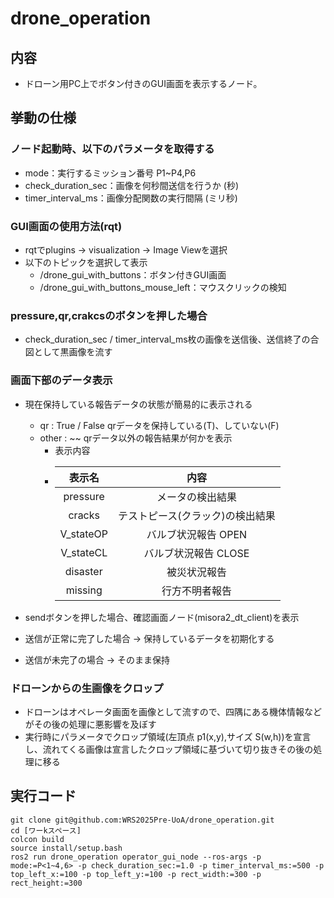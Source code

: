 # drone_operation
## 内容
 - ドローン用PC上でボタン付きのGUI画面を表示するノード。
## 挙動の仕様
### ノード起動時、以下のパラメータを取得する
 - mode：実行するミッション番号 P1~P4,P6
 - check_duration_sec：画像を何秒間送信を行うか (秒)
 - timer_interval_ms：画像分配関数の実行間隔 (ミリ秒)
### GUI画面の使用方法(rqt)
 - rqtでplugins -> visualization -> Image Viewを選択
 - 以下のトピックを選択して表示
    - /drone_gui_with_buttons：ボタン付きGUI画面
    - /drone_gui_with_buttons_mouse_left：マウスクリックの検知

### pressure,qr,crakcsのボタンを押した場合
 - check_duration_sec / timer_interval_ms枚の画像を送信後、送信終了の合図として黒画像を流す
### 画面下部のデータ表示
 - 現在保持している報告データの状態が簡易的に表示される
    - qr : True / False  qrデータを保持している(T)、していない(F)
    - other : ~~ qrデータ以外の報告結果が何かを表示
        - 表示内容
        - | 表示名 | 内容 |
            | :----: | :----: |
            | pressure | メータの検出結果 |
            | cracks | テストピース(クラック)の検出結果 |
            | V_stateOP | バルブ状況報告 OPEN |
            | V_stateCL | バルブ状況報告 CLOSE |
            | disaster | 被災状況報告 |
            | missing | 行方不明者報告 |

- sendボタンを押した場合、確認画面ノード(misora2_dt_client)を表示
- 送信が正常に完了した場合 -> 保持しているデータを初期化する
- 送信が未完了の場合 -> そのまま保持
### ドローンからの生画像をクロップ
- ドローンはオペレータ画面を画像として流すので、四隅にある機体情報などがその後の処理に悪影響を及ぼす
- 実行時にパラメータでクロップ領域(左頂点 p1(x,y),サイズ S(w,h))を宣言し、流れてくる画像は宣言したクロップ領域に基づいて切り抜きその後の処理に移る
## 実行コード
~~~bash!
git clone git@github.com:WRS2025Pre-UoA/drone_operation.git
cd [ワーkスペース]
colcon build
source install/setup.bash
ros2 run drone_operation operator_gui_node --ros-args -p mode:=P<1~4,6> -p check_duration_sec:=1.0 -p timer_interval_ms:=500 -p top_left_x:=100 -p top_left_y:=100 -p rect_width:=300 -p rect_height:=300
~~~

